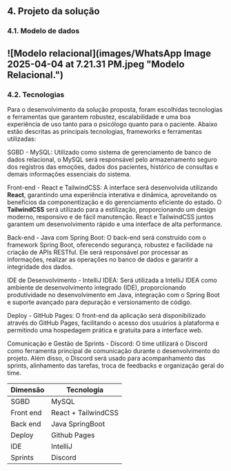 ## 4. Projeto da solução

### 4.1. Modelo de dados


![Modelo relacional](images/WhatsApp Image 2025-04-04 at 7.21.31 PM.jpeg "Modelo Relacional.")
---

### 4.2. Tecnologias
Para o desenvolvimento da solução proposta, foram escolhidas tecnologias e ferramentas que garantem robustez, escalabilidade e uma boa experiência de uso tanto para o psicólogo quanto para o paciente. Abaixo estão descritas as principais tecnologias, frameworks e ferramentas utilizadas:

SGBD - MySQL:
Utilizado como sistema de gerenciamento de banco de dados relacional, o MySQL será responsável pelo armazenamento seguro dos registros das emoções, dados dos pacientes, histórico de consultas e demais informações essenciais do sistema.

Front-end - React e TailwindCSS:
A interface será desenvolvida utilizando **React**, garantindo uma experiência interativa e dinâmica, aproveitando os benefícios da componentização e do gerenciamento eficiente do estado. O **TailwindCSS** será utilizado para a estilização, proporcionando um design moderno, responsivo e de fácil manutenção. React e TailwindCSS juntos garantem um desenvolvimento rápido e uma interface de alta performance.

Back-end - Java com Spring Boot:
O back-end será construído com o framework Spring Boot, oferecendo segurança, robustez e facilidade na criação de APIs RESTful. Ele será responsável por processar as informações, realizar as operações no banco de dados e garantir a integridade dos dados.

IDE de Desenvolvimento - IntelliJ IDEA:
Será utilizada a IntelliJ IDEA como ambiente de desenvolvimento integrado (IDE), proporcionando produtividade no desenvolvimento em Java, integração com o Spring Boot e suporte avançado para depuração e versionamento de código.

Deploy - GitHub Pages:
O front-end da aplicação será disponibilizado através do GitHub Pages, facilitando o acesso dos usuários à plataforma e permitindo uma hospedagem prática e gratuita para a interface web.

Comunicação e Gestão de Sprints - Discord:
O time utilizará o Discord como ferramenta principal de comunicação durante o desenvolvimento do projeto. Além disso, o Discord será usado para acompanhamento das sprints, alinhamento das tarefas, troca de feedbacks e organização geral do time.

| **Dimensão**   | **Tecnologia**  |
| ---            | ---             |
| SGBD           | MySQL           |
| Front end      | React + TailwindCSS |
| Back end       | Java SpringBoot |
| Deploy         | Github Pages    |
| IDE            | IntelliJ        |
| Sprints        | Discord         |
